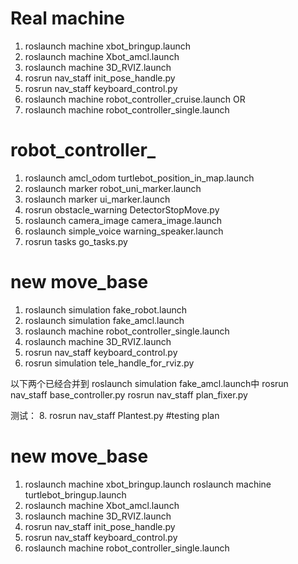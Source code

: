 # Real machine 
1. roslaunch machine xbot_bringup.launch
2. roslaunch machine Xbot_amcl.launch
3. roslaunch machine 3D_RVIZ.launch
4. rosrun nav_staff init_pose_handle.py
5. rosrun nav_staff keyboard_control.py
6. roslaunch machine robot_controller_cruise.launch
OR
6. roslaunch machine robot_controller_single.launch


# robot_controller_
1. roslaunch amcl_odom turtlebot_position_in_map.launch
2. roslaunch marker robot_uni_marker.launch
3. roslaunch marker ui_marker.launch
4. rosrun obstacle_warning DetectorStopMove.py 
5. roslaunch camera_image camera_image.launch 
6. roslaunch simple_voice warning_speaker.launch
7. rosrun tasks go_tasks.py


# new move_base
1. roslaunch simulation fake_robot.launch
2. roslaunch simulation fake_amcl.launch
3. roslaunch machine robot_controller_single.launch
4. roslaunch machine 3D_RVIZ.launch
5. rosrun nav_staff keyboard_control.py
6. rosrun simulation tele_handle_for_rviz.py

以下两个已经合并到 roslaunch simulation fake_amcl.launch中
  rosrun nav_staff base_controller.py
  rosrun nav_staff plan_fixer.py

测试：
8. rosrun nav_staff Plantest.py #testing plan

# new move_base
1. roslaunch machine xbot_bringup.launch
   roslaunch machine turtlebot_bringup.launch
2. roslaunch machine Xbot_amcl.launch
3. roslaunch machine 3D_RVIZ.launch
4. rosrun nav_staff init_pose_handle.py
5. rosrun nav_staff keyboard_control.py
6. roslaunch machine robot_controller_single.launch

